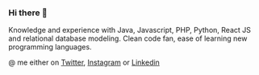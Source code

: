 ### Hi there 👋

Knowledge and experience with Java, Javascript, PHP, Python, React JS and relational database modeling. Clean code fan, ease of learning new programming languages.



@ me either on [Twitter](https://twitter.com/jefponte), [Instagram](https://instagram.com/jefponte) or [Linkedin](https://linkedin.com/in/jefponte) 
